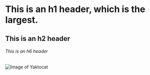 # This is an h1 header, which is the largest.
## This is an h2 header
###### This is an h6 header

![Image of Yaktocat](https://octodex.github.com/images/yaktocat.png)
